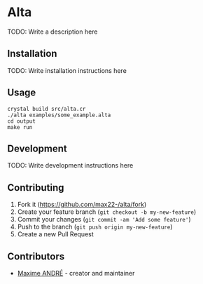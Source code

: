 # Alta

TODO: Write a description here

## Installation

TODO: Write installation instructions here

## Usage

```
crystal build src/alta.cr
./alta examples/some_example.alta
cd output
make run
```

## Development

TODO: Write development instructions here

## Contributing

1. Fork it (<https://github.com/max22-/alta/fork>)
2. Create your feature branch (`git checkout -b my-new-feature`)
3. Commit your changes (`git commit -am 'Add some feature'`)
4. Push to the branch (`git push origin my-new-feature`)
5. Create a new Pull Request

## Contributors

- [Maxime ANDRÉ](https://github.com/max22-) - creator and maintainer
